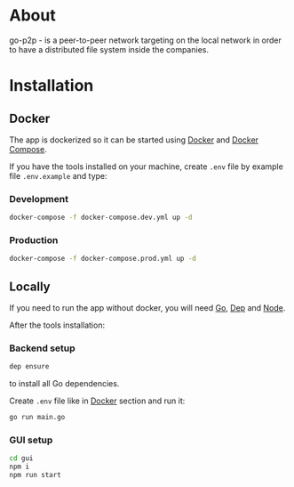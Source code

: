 # About

go-p2p - is a peer-to-peer network targeting on the local network in order to have a distributed file system inside the companies.

# Installation

## Docker

The app is dockerized so it can be started using [Docker](https://docs.docker.com/docker-for-mac/install/) and [Docker Compose](https://docs.docker.com/compose/install/).

If you have the tools installed on your machine, create `.env` file by example file `.env.example` and type:

### Development

```sh
docker-compose -f docker-compose.dev.yml up -d
```

### Production

```sh
docker-compose -f docker-compose.prod.yml up -d
```

## Locally

If you need to run the app without docker, you will need [Go](https://golang.org/doc/install), [Dep](https://golang.github.io/dep/) and [Node](https://nodejs.org/en/download/).

After the tools installation:

### Backend setup

```sh
dep ensure
```

to install all Go dependencies.

Create `.env` file like in [Docker](##Docker) section and run it:

```sh
go run main.go
```

### GUI setup

```sh
cd gui
npm i
npm run start
```
